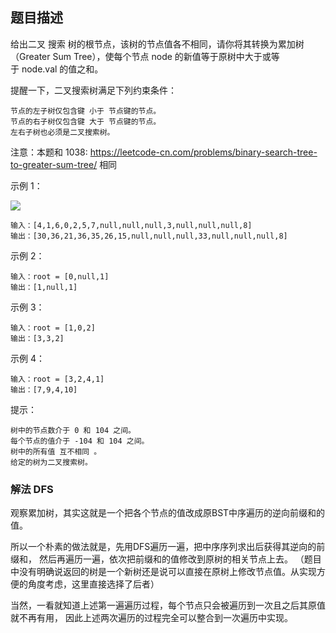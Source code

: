 ## 题目描述
给出二叉 搜索 树的根节点，该树的节点值各不相同，请你将其转换为累加树（Greater Sum Tree），使每个节点 node 的新值等于原树中大于或等于 node.val 的值之和。

提醒一下，二叉搜索树满足下列约束条件：
```
节点的左子树仅包含键 小于 节点键的节点。
节点的右子树仅包含键 大于 节点键的节点。
左右子树也必须是二叉搜索树。
```

注意：本题和 1038: https://leetcode-cn.com/problems/binary-search-tree-to-greater-sum-tree/ 相同

示例 1：

![](https://assets.leetcode-cn.com/aliyun-lc-upload/uploads/2019/05/03/tree.png)
```
输入：[4,1,6,0,2,5,7,null,null,null,3,null,null,null,8]
输出：[30,36,21,36,35,26,15,null,null,null,33,null,null,null,8]
```
示例 2：
```
输入：root = [0,null,1]
输出：[1,null,1]
```
示例 3：
```
输入：root = [1,0,2]
输出：[3,3,2]
```
示例 4：
```
输入：root = [3,2,4,1]
输出：[7,9,4,10]
```

提示：
```
树中的节点数介于 0 和 104 之间。
每个节点的值介于 -104 和 104 之间。
树中的所有值 互不相同 。
给定的树为二叉搜索树。
```

### 解法 DFS
观察累加树，其实这就是一个把各个节点的值改成原BST中序遍历的逆向前缀和的值。

所以一个朴素的做法就是，先用DFS遍历一遍，把中序序列求出后获得其逆向的前缀和，
然后再遍历一遍，依次把前缀和的值修改到原树的相关节点上去。
（题目中没有明确说返回的树是一个新树还是说可以直接在原树上修改节点值。从实现方便的角度考虑，这里直接选择了后者）

当然，一看就知道上述第一遍遍历过程，每个节点只会被遍历到一次且之后其原值就不再有用，
因此上述两次遍历的过程完全可以整合到一次遍历中实现。